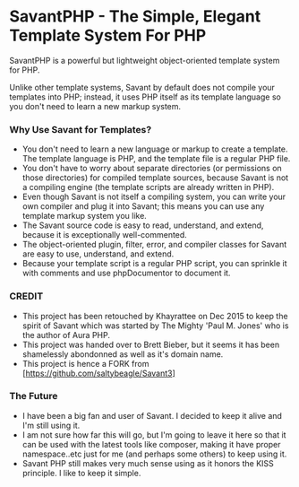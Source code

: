 SavantPHP - The Simple, Elegant Template System For PHP
=======================================================

SavantPHP is a powerful but lightweight object-oriented template system for PHP.

Unlike other template systems, Savant by default does not compile your templates into PHP; instead, it uses PHP itself as its template language so you don't need to learn a new markup system.


### Why Use Savant for Templates?


- You don't need to learn a new language or markup to create a template. The template language is PHP, and the template file is a regular PHP file.
- You don't have to worry about separate directories (or permissions on those directories) for compiled template sources, because Savant is not a compiling engine (the template scripts are already written in PHP).
- Even though Savant is not itself a compiling system, you can write your own compiler and plug it into Savant; this means you can use any template markup system you like.
- The Savant source code is easy to read, understand, and extend, because it is exceptionally well-commented.
- The object-oriented plugin, filter, error, and compiler classes for Savant are easy to use, understand, and extend.
- Because your template script is a regular PHP script, you can sprinkle it with comments and use phpDocumentor to document it.

### CREDIT

- This project has been retouched by Khayrattee on Dec 2015 to keep the spirit of Savant which was started by The Mighty 'Paul M. Jones' who is the author of Aura PHP.
- This project was handed over to Brett Bieber, but it seems it has been shamelessly abondonned as well as it's domain name.
- This project is hence a FORK from [https://github.com/saltybeagle/Savant3]

### The Future

- I have been a big fan and user of Savant. I decided to keep it alive and I'm still using it.
- I am not sure how far this will go, but I'm going to leave it here so that it can be used with the latest tools like composer, making it have proper namespace..etc just for me (and perhaps some others) to keep using it.
- Savant PHP still makes very much sense using as it honors the KISS principle. I like to keep it simple.
